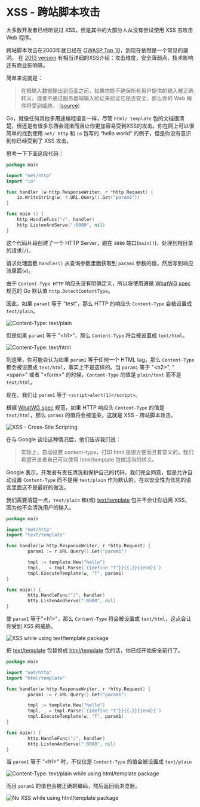 XSS - 跨站脚本攻击
==========================

大多数开发者已经听说过 XSS，但是其中的大部分人从没有尝试使用 XSS 去攻击 Web 程序。

跨站脚本攻击在2003年就已经在 [OWASP Top 10][0]，到现在依然是一个常见的漏洞。
在 [2013 version][1] 有相当详细的XSS介绍：攻击维度，安全薄弱点，技术影响还有商业影响等。

简单来说就是：

> 在把输入数据输出到页面之前，如果你能不确保所有用户提供的输入被正确转义，或者不通过服务器端输入验证来验证它是否安全，那么你的 Web 程序将受到威胁。 ([source][1])

Go，就像任何其他多用途编程语言一样，尽管 `html/ template` 包的文档很清楚，但还是有很多东西会混淆而且让你更加容易受到XSS的攻击。你在网上可以很简单的找到使用 `net/ http` 和 `io` 包写的 “hello world” 的例子，但是你没有意识到你已经受到了 XSS 攻击。

思考一下下面这段代码：

```go
package main

import "net/http"
import "io"

func handler (w http.ResponseWriter, r *http.Request) {
    io.WriteString(w, r.URL.Query().Get("param1"))
}

func main () {
    http.HandleFunc("/", handler)
    http.ListenAndServe(":8080", nil)
}
```

这个代码片段创建了一个 HTTP Server，跑在 `8080` 端口(`main()`)，处理到根目录的请求(`/`)。

请求处理函数 `handler()` 从查询参数里面获取到 `param1` 参数的值，然后写到响应流里面(`w`)。

由于 `Content-Type HTTP` 响应头没有明确定义，所以将使用遵循 [WhatWG spec][5] 规范的 Go 默认值 `http.DetectContentType`。

因此，如果 `param1` 等于 "test"，那么 HTTP 的响应头 `Content-Type` 会被设置成 `text/plain`。

![Content-Type: text/plain][content-type-text-plain]

但是如果 `param1` 等于 "&lt;h1&gt;"，那么 `Content-Type` 将会被设置成 `text/html`。

![Content-Type: text/html][content-type-text-html]

到这里，你可能会认为如果 `param1` 等于任何一个 HTML tag，那么 `Content-Type` 都会被设置成 `text/html`，事实上不是这样的。当 `param1` 等于 "&lt;h2&gt;", "&lt;span&gt;" 或者 "&lt;form&gt;" 的时候，`Content-Type` 的值是 `plain/text` 而不是 `text/html`。

现在，我们让 `param1` 等于 `<script>alert(1)</script>`。

根据 [WhatWG spec][5] 规范，如果 HTTP 响应头 `Content-Type` 的值是 `text/html`，那么 `param1` 的值将会被渲染，这就是 XSS - 跨站脚本攻击。 

![XSS - Cross-Site Scripting][cross-site-scripting]

在与 Google 谈论这种情况后，他们告诉我们说：

> 实际上，自动设置 content-type，打印 html 是很方便而且有意义的，我们希望开发者自己可以使用 html/template 包做适当的转义。

Google 表示，开发者有责任清洗和保护自己的代码。我们完全同意，但是允许自动设置 `Content-Type` 而不是用 `text/plain` 作为默认的，在以安全性为优先的语言里面这不是最好的做法。

我们需要清楚一点，`text/plain` 和(或) [text/template][6] 包并不会让你远离 XSS，因为他不会清洗用户的输入。

```go
package main

import "net/http"
import "text/template"

func handler(w http.ResponseWriter, r *http.Request) {
        param1 := r.URL.Query().Get("param1")

        tmpl := template.New("hello")
        tmpl, _ = tmpl.Parse(`{{define "T"}}{{.}}{{end}}`)
        tmpl.ExecuteTemplate(w, "T", param1)
}

func main() {
        http.HandleFunc("/", handler)
        http.ListenAndServe(":8080", nil)
}
```

使 `param1` 等于"&lt;h1&gt;"，那么 `Content-Type` 将会被设置成 `text/html`，这点会让你受到 XSS 的威胁。

![XSS while using text/template package][text-template-xss]

把 [text/template][6] 包替换成 [html/template][2] 包的话，你已经开始安全前行了。

```go
package main

import "net/http"
import "html/template"

func handler(w http.ResponseWriter, r *http.Request) {
        param1 := r.URL.Query().Get("param1")

        tmpl := template.New("hello")
        tmpl, _ = tmpl.Parse(`{{define "T"}}{{.}}{{end}}`)
        tmpl.ExecuteTemplate(w, "T", param1)
}

func main() {
        http.HandleFunc("/", handler)
        http.ListenAndServe(":8080", nil)
}
```

当 `param1` 等于 "&lt;h1&gt;" 时，不仅仅是 `Content-Type` 的值会被设置成 `text/plain`

![Content-Type: text/plain while using html/template package][html-template-plain-text]

而且 `param1` 的值也会被正确的编码，然后返回给浏览器。

![No XSS while using html/template package][html-template-noxss]

[exploit-of-a-mom]: images/exploit-of-a-mom.png
[content-type-text-plain]: images/text-plain.png
[content-type-text-html]: images/text-html.png
[cross-site-scripting]: images/xss.png
[text-template-xss]: images/text-template-xss.png
[html-template-plain-text]: images/html-template-plain-text.png
[html-template-noxss]: images/html-template-text-plain-noxss.png

[0]: https://www.owasp.org/index.php/Category:OWASP_Top_Ten_Project
[1]: https://www.owasp.org/index.php/Top_10_2013-A3-Cross-Site_Scripting_(XSS)
[2]: https://golang.org/pkg/html/template/
[3]: https://golang.org/pkg/net/http/
[4]: https://golang.org/pkg/io/
[5]: https://mimesniff.spec.whatwg.org/#rules-for-identifying-an-unknown-mime-typ
[6]: https://golang.org/pkg/text/template/
